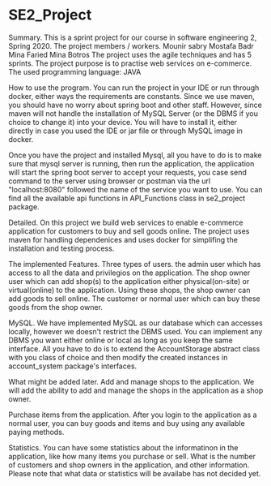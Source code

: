 # SE2_Project
Summary.
This is a sprint project for our course in software engineering 2, Spring 2020.
The project members / workers.
  Mounir sabry
  Mostafa Badr
  Mina Faried
  Mina Botros
The project uses the agile techniques and has 5 sprints.
The project purpose is to practise web services on e-commerce.
The used programming language: JAVA

How to use the program.
You can run the project in your IDE or run through docker, either ways the requirements are constants.
Since we use maven, you should have no worry about spring boot and other staff.
However, since maven will not handle the installation of MySQL Server (or the DBMS if you choice to change it) into your device.
You will have to install it, either directly in case you used the IDE or jar file or through MySQL image in docker.

Once you have the project and installed Mysql, all you have to do is to make sure that mysql server is running, then run the 
application, the application will start the spring boot server to accept your requests, you case send command to the server using
browser or postman via the url "localhost:8080" followed the name of the service you want to use.
You can find all the available api functions in API_Functions class in se2_project package.

Detailed.
  On this project we build web services to enable e-commerce application for customers to buy and sell goods online.
The project uses maven for handling dependenices and uses docker for simplifing the installation and testing process.

The implemented Features.
Three types of users.
the admin user which has access to all the data and privilegios on the application.
The shop owner user which can add shop(s) to the application either physical(on-site) or virtual(online) to the application.
Using these shops, the shop owner can add goods to sell online.
The customer or normal user which can buy these goods from the shop owner.

MySQL.
We have implemented MySQL as our database which can accesses locally, however we doesn't restrict the DBMS used.
You can implement any DBMS you want either online or local as long as you keep the same interface.
All you have to do is to extend the AccountStorage abstract class with  you class of choice and then modify the created instances in 
account_system package's interfaces.

What might be added later.
Add and manage shops to the application.
We will add the ability to add and manage the shops in the application as a shop owner.

Purchase items from the application.
After you login to the application as a normal user, you can buy goods and items and buy using any available paying methods.

Statistics.
You can have some statistics about the informatinon in the application, like how many items you purchase or sell.
What is the number of customers and shop owners in the application, and other information.
Please note that what data or statistics will be availabe has not decided yet.






